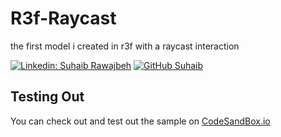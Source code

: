 # R3f-Raycast
the first model i created in r3f with a raycast interaction<br/>

[![Linkedin: Suhaib Rawajbeh](https://img.shields.io/badge/-suhaibrawajbeh-blue?style=flat-square&logo=Linkedin&logoColor=white&link=https://www.linkedin.com/in/subaibbb/)](https://www.linkedin.com/in/suhaib-ْrawajbeh-4527a5303/) 
[![GitHub Suhaib](https://img.shields.io/github/followers/subaibb?label=follow&style=social)](https://github.com/subaibb)

<h2>Testing Out</h2>
You can check out and test out the sample on <a href="https://codesandbox.io/p/sandbox/raycast-r3f-5k9976">CodeSandBox.io</a>

